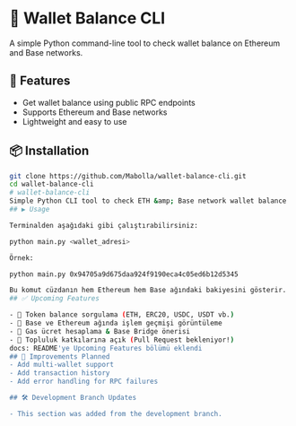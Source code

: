 # 🧾 Wallet Balance CLI

A simple Python command-line tool to check wallet balance on Ethereum and Base networks.

## 🚀 Features
- Get wallet balance using public RPC endpoints
- Supports Ethereum and Base networks
- Lightweight and easy to use

## 📦 Installation

```bash
git clone https://github.com/Mabolla/wallet-balance-cli.git
cd wallet-balance-cli
# wallet-balance-cli
Simple Python CLI tool to check ETH &amp; Base network wallet balance
## ▶ Usage

Terminalden aşağıdaki gibi çalıştırabilirsiniz:

python main.py <wallet_adresi>

Örnek:

python main.py 0x94705a9d675daa924f9190eca4c05ed6b12d5345

Bu komut cüzdanın hem Ethereum hem Base ağındaki bakiyesini gösterir.
## ✅ Upcoming Features

- 🚀 Token balance sorgulama (ETH, ERC20, USDC, USDT vb.)
- 🔁 Base ve Ethereum ağında işlem geçmişi görüntüleme
- 💸 Gas ücret hesaplama & Base Bridge önerisi
- 🤝 Topluluk katkılarına açık (Pull Request bekleniyor!)
docs: README'ye Upcoming Features bölümü eklendi
## 📌 Improvements Planned
- Add multi-wallet support
- Add transaction history
- Add error handling for RPC failures

## 🛠 Development Branch Updates

- This section was added from the development branch.
